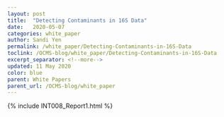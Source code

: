 ```yaml
---
layout: post
title:  "Detecting Contaminants in 16S Data"
date:   2020-05-07
categories: white_paper
author: Sandi Yen
permalink: /white_paper/Detecting-Contaminants-in-16S-Data
toclink: /OCMS-blog/white_paper/Detecting-Contaminants-in-16S-Data
excerpt_separator: <!--more-->
updated: 11 May 2020
color: blue
parent: White Papers
parent_url: /OCMS-blog/white_paper
---
```


{% include INT008_Report1.html %}
